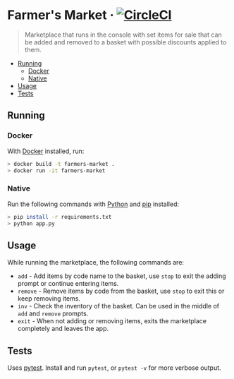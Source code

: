 # Farmer's Market &middot; [![CircleCI](https://img.shields.io/circleci/project/github/JHart9/farmers-market.svg?style=flat-square)](https://circleci.com/gh/JHart9/farmers-market/)

> Marketplace that runs in the console with set items for sale that can be added and removed to a basket with possible discounts applied to them.

- [Running](#running)
    - [Docker](#docker)
    - [Native](#native)
- [Usage](#usage)
- [Tests](#tests)

## Running

### Docker

With [Docker](https://www.docker.com/get-docker) installed, run:

```sh
> docker build -t farmers-market .
> docker run -it farmers-market
```

### Native

Run the following commands with [Python](https://www.python.org/downloads/) and [pip](https://pip.pypa.io/en/stable/installing/) installed:

```sh
> pip install -r requirements.txt
> python app.py
```

## Usage

While running the marketplace, the following commands are:
- `add` - Add items by code name to the basket, use `stop` to exit the adding prompt or continue entering items.
- `remove` - Remove items by code from the basket, use `stop` to exit this or keep removing items.
- `inv` - Check the inventory of the basket. Can be used in the middle of `add` and `remove` prompts.
- `exit` - When not adding or removing items, exits the marketplace completely and leaves the app.

## Tests

Uses [pytest](https://docs.pytest.org). Install and run `pytest`, or `pytest -v` for more verbose output.